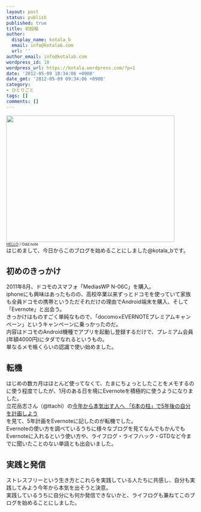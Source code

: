 ```yaml
---
layout: post
status: publish
published: true
title: 初投稿
author:
  display_name: kotala_b
  email: info@kotalab.com
  url: ''
author_email: info@kotalab.com
wordpress_id: 10
wordpress_url: https://kotala.wordpress.com/?p=1
date: '2012-05-09 18:34:06 +0900'
date_gmt: '2012-05-09 09:34:06 +0900'
category:
- ひとりごと
tags: []
comments: []
---
```

<p><a href="https://kotalab.com/wp-content/uploads/hello.jpg" target="_blank"><img src="https://kotalab.com/wp-content/uploads/hello.jpg" alt="" title="hello" width="448" height="336" class="alignnone size-full wp-image-1049" /></a><br />
<span style="font-size:10px;"><a href="https://www.flickr.com/photos/fenris117/4536603725/" title="hello">HELLO</a> / Odd.note</span><br />
はじめまして、今日からこのブログを始めることにしました@kotala_bです。<br />
</p>
<!--more-->
<h2>初めのきっかけ</h2>
<p>2011年8月、ドコモのスマフォ「MediasWP N-06C」を購入。<br />
iphoneにも興味はあったものの、高校卒業以来ずっとドコモを使っていて家族も全員ドコモの携帯というただそれだけの理由でAndroid端末を購入、そして「Evernote」と出会う。<br />
きっかけはものすごく単純なもので、「docomo&times;EVERNOTEプレミアムキャンペーン」というキャンペーンに乗っかったのだ。<br />
内容はドコモのAndroid機種でアプリを起動し登録するだけで、プレミアム会員(年額4000円)にタダでなれるというもの。<br />
単なるメモ帳くらいの認識で使い始めました。</p>
<h2>転機</h2>
<p>はじめの数カ月はほとんど使ってなくて、たまにちょっとしたことをメモするのに使う程度でしたが、1月のある日を境にEvernoteを積極的に使うようになりました。<br />
立花岳志さん（@ttachi）の<a title="今年から本気出す人へ 「6本の柱」で5年後の自分を計画しよう" href="https://www.ttcbn.net/no_second_life/archives/19748" target="_blank">今年から本気出す人へ 「6本の柱」で5年後の自分を計画しよう</a><br />
を見て、5年計画をEvernoteに記したのが転機でした。<br />
Evernoteの使い方を調べているうちに様々なブログを見てなんでもかんでもEvernoteに入れるという使い方や、ライフログ・ライフハック・GTDなど今までに聞いたことのない単語とも出会いました。</p>
<h2>実践と発信</h2>
<p>ストレスフリーという生き方とこれらを実践している人たちに共感し、自分も実践してみよう今年から本気を出そうと決意。<br />
実践しているうちに自分にも何か発信できないかと、ライフログも兼ねてこのブログを始めることにしました。</p>
